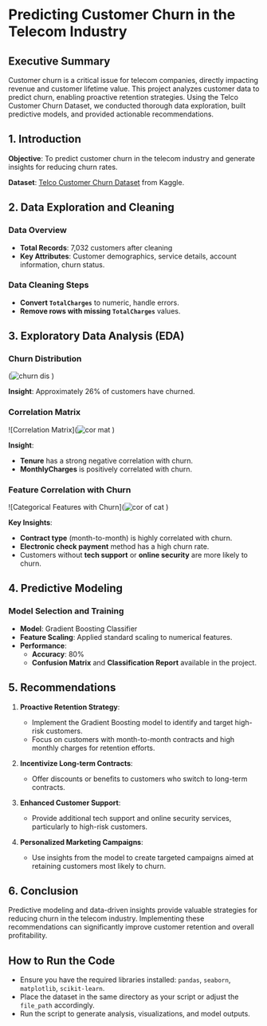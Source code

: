 # Predicting Customer Churn in the Telecom Industry

## Executive Summary
Customer churn is a critical issue for telecom companies, directly impacting revenue and customer lifetime value. This project analyzes customer data to predict churn, enabling proactive retention strategies. Using the Telco Customer Churn Dataset, we conducted thorough data exploration, built predictive models, and provided actionable recommendations.

## 1. Introduction
**Objective**: To predict customer churn in the telecom industry and generate insights for reducing churn rates.

**Dataset**: [Telco Customer Churn Dataset](https://www.kaggle.com/blastchar/telco-customer-churn) from Kaggle.

## 2. Data Exploration and Cleaning
### Data Overview
- **Total Records**: 7,032 customers after cleaning
- **Key Attributes**: Customer demographics, service details, account information, churn status.

### Data Cleaning Steps
- **Convert `TotalCharges`** to numeric, handle errors.
- **Remove rows with missing `TotalCharges`** values.

## 3. Exploratory Data Analysis (EDA)
### Churn Distribution
(![churn dis](https://github.com/user-attachments/assets/fc351b9a-6700-4a65-b4b1-e244fd0b7996)
)

**Insight**: Approximately 26% of customers have churned.

### Correlation Matrix
![Correlation Matrix](![cor mat](https://github.com/user-attachments/assets/f83691ec-5af1-4b6f-91d6-d97988d32121)
)

**Insight**: 
- **Tenure** has a strong negative correlation with churn.
- **MonthlyCharges** is positively correlated with churn.

### Feature Correlation with Churn
![Categorical Features with Churn](![cor of cat](https://github.com/user-attachments/assets/fbe9d792-f881-4b75-a871-761f8df48ba1)
)

**Key Insights**:
- **Contract type** (month-to-month) is highly correlated with churn.
- **Electronic check payment** method has a high churn rate.
- Customers without **tech support** or **online security** are more likely to churn.

## 4. Predictive Modeling
### Model Selection and Training
- **Model**: Gradient Boosting Classifier
- **Feature Scaling**: Applied standard scaling to numerical features.
- **Performance**: 
  - **Accuracy**: 80%
  - **Confusion Matrix** and **Classification Report** available in the project.

## 5. Recommendations
1. **Proactive Retention Strategy**:
   - Implement the Gradient Boosting model to identify and target high-risk customers.
   - Focus on customers with month-to-month contracts and high monthly charges for retention efforts.

2. **Incentivize Long-term Contracts**:
   - Offer discounts or benefits to customers who switch to long-term contracts.

3. **Enhanced Customer Support**:
   - Provide additional tech support and online security services, particularly to high-risk customers.

4. **Personalized Marketing Campaigns**:
   - Use insights from the model to create targeted campaigns aimed at retaining customers most likely to churn.

## 6. Conclusion
Predictive modeling and data-driven insights provide valuable strategies for reducing churn in the telecom industry. Implementing these recommendations can significantly improve customer retention and overall profitability.

## How to Run the Code
- Ensure you have the required libraries installed: `pandas`, `seaborn`, `matplotlib`, `scikit-learn`.
- Place the dataset in the same directory as your script or adjust the `file_path` accordingly.
- Run the script to generate analysis, visualizations, and model outputs.
